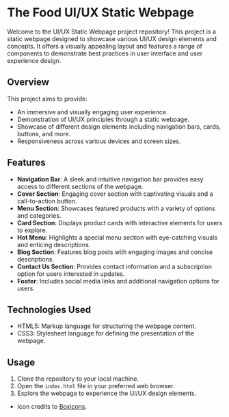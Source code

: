 # The Food UI/UX Static Webpage

Welcome to the UI/UX Static Webpage project repository! This project is a static webpage designed to showcase various UI/UX design elements and concepts. It offers a visually appealing layout and features a range of components to demonstrate best practices in user interface and user experience design.

## Overview

This project aims to provide:

- An immersive and visually engaging user experience.
- Demonstration of UI/UX principles through a static webpage.
- Showcase of different design elements including navigation bars, cards, buttons, and more.
- Responsiveness across various devices and screen sizes.

## Features

- **Navigation Bar**: A sleek and intuitive navigation bar provides easy access to different sections of the webpage.
- **Cover Section**: Engaging cover section with captivating visuals and a call-to-action button.
- **Menu Section**: Showcases featured products with a variety of options and categories.
- **Card Section**: Displays product cards with interactive elements for users to explore.
- **Hot Menu**: Highlights a special menu section with eye-catching visuals and enticing descriptions.
- **Blog Section**: Features blog posts with engaging images and concise descriptions.
- **Contact Us Section**: Provides contact information and a subscription option for users interested in updates.
- **Footer**: Includes social media links and additional navigation options for users.

## Technologies Used

- HTML5: Markup language for structuring the webpage content.
- CSS3: Stylesheet language for defining the presentation of the webpage.

## Usage

1. Clone the repository to your local machine.
2. Open the `index.html` file in your preferred web browser.
3. Explore the webpage to experience the UI/UX design elements.


- Icon credits to [Boxicons](https://boxicons.com/).
